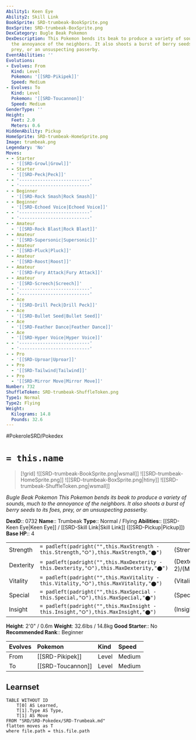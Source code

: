 ```yaml
---
Ability1: Keen Eye
Ability2: Skill Link
BookSprite: SRD-trumbeak-BookSprite.png
BoxSprite: SRD-trumbeak-BoxSprite.png
DexCategory: Bugle Beak Pokemon
DexDescription: This Pokemon bends its beak to produce a variety of sounds, much to
  the annoyance of the neighbors. It also shoots a burst of berry seeds to its foes,
  prey, or an unsuspecting passerby.
EventAbilities: ''
Evolutions:
- Evolves: From
  Kind: Level
  Pokemon: '[[SRD-Pikipek]]'
  Speed: Medium
- Evolves: To
  Kind: Level
  Pokemon: '[[SRD-Toucannon]]'
  Speed: Medium
GenderType: ''
Height:
  Feet: 2.0
  Meters: 0.6
HiddenAbility: Pickup
HomeSprite: SRD-trumbeak-HomeSprite.png
Image: trumbeak.png
Legendary: 'No'
Moves:
- - Starter
  - '[[SRD-Growl|Growl]]'
- - Starter
  - '[[SRD-Peck|Peck]]'
- - '---------------------------'
  - '---------------------------'
- - Beginner
  - '[[SRD-Rock Smash|Rock Smash]]'
- - Beginner
  - '[[SRD-Echoed Voice|Echoed Voice]]'
- - '---------------------------'
  - '---------------------------'
- - Amateur
  - '[[SRD-Rock Blast|Rock Blast]]'
- - Amateur
  - '[[SRD-Supersonic|Supersonic]]'
- - Amateur
  - '[[SRD-Pluck|Pluck]]'
- - Amateur
  - '[[SRD-Roost|Roost]]'
- - Amateur
  - '[[SRD-Fury Attack|Fury Attack]]'
- - Amateur
  - '[[SRD-Screech|Screech]]'
- - '---------------------------'
  - '---------------------------'
- - Ace
  - '[[SRD-Drill Peck|Drill Peck]]'
- - Ace
  - '[[SRD-Bullet Seed|Bullet Seed]]'
- - Ace
  - '[[SRD-Feather Dance|Feather Dance]]'
- - Ace
  - '[[SRD-Hyper Voice|Hyper Voice]]'
- - '---------------------------'
  - '---------------------------'
- - Pro
  - '[[SRD-Uproar|Uproar]]'
- - Pro
  - '[[SRD-Tailwind|Tailwind]]'
- - Pro
  - '[[SRD-Mirror Move|Mirror Move]]'
Number: 732
ShuffleToken: SRD-trumbeak-ShuffleToken.png
Type1: Normal
Type2: Flying
Weight:
  Kilograms: 14.8
  Pounds: 32.6
---
```


#PokeroleSRD/Pokedex

# `= this.name`

> [!grid]
> ![[SRD-trumbeak-BookSprite.png|wsmall]]
> ![[SRD-trumbeak-HomeSprite.png]]
> ![[SRD-trumbeak-BoxSprite.png|htiny]]
> ![[SRD-trumbeak-ShuffleToken.png|wsmall]]


*Bugle Beak Pokemon*
*This Pokemon bends its beak to produce a variety of sounds, much to the annoyance of the neighbors. It also shoots a burst of berry seeds to its foes, prey, or an unsuspecting passerby.*

**DexID**:: 0732
**Name**:: Trumbeak
**Type**:: Normal / Flying
**Abilities**:: [[SRD-Keen Eye|Keen Eye]] / [[SRD-Skill Link|Skill Link]] ([[SRD-Pickup|Pickup]])
**Base HP**:: 4

|           |                                                                                        |                                          |
| --------- | -------------------------------------------------------------------------------------- | ---------------------------------------- |
| Strength  | `= padleft(padright("",this.MaxStrength - this.Strength,"⭘"),this.MaxStrength,"⬤")`    | (Strength::2)/(MaxStrength::5)   |
| Dexterity | `= padleft(padright("",this.MaxDexterity - this.Dexterity,"⭘"),this.MaxDexterity,"⬤")` | (Dexterity:: 2)/(MaxDexterity::5) |
| Vitality  | `= padleft(padright("",this.MaxVitality - this.Vitality,"⭘"),this.MaxVitality,"⬤")`    | (Vitality::2)/(MaxVitality::4)   |
| Special   | `= padleft(padright("",this.MaxSpecial - this.Special,"⭘"),this.MaxSpecial,"⬤")`       | (Special::1)/(MaxSpecial::3)     |
| Insight   | `= padleft(padright("",this.MaxInsight - this.Insight,"⭘"),this.MaxInsight,"⬤")`       | (Insight::2)/(MaxInsight::4)     |

**Height**: 2'0" / 0.6m
**Weight**: 32.6lbs / 14.8kg
**Good Starter**:: No
**Recommended Rank**:: Beginner

| Evolves   | Pokemon           | Kind   | Speed   |
|:----------|:------------------|:-------|:--------|
| From      | [[SRD-Pikipek]]   | Level  | Medium  |
| To        | [[SRD-Toucannon]] | Level  | Medium  |

## Learnset

```dataview
TABLE WITHOUT ID
    T[0] AS Learned,
    T[1].Type AS Type,
    T[1] AS Move
FROM "SRD/SRD-Pokedex/SRD-Trumbeak.md"
flatten moves as T
where file.path = this.file.path
```
